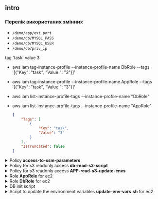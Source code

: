 
## intro
### Перелік використаних змінних
- `/demo/app/ext_port` 
- `/demo/db/MYSQL_PASS`
- `/demo/db/MYSQL_USER`
- `/demo/db/priv_ip`

tag 'task' value 3

- aws iam tag-instance-profile --instance-profile-name DbRole --tags '[{"Key": "task", "Value
": "3"}]'
- aws iam tag-instance-profile --instance-profile-name AppRole --tags '[{"Key": "task", "Value
": "3"}]'
- aws iam list-instance-profile-tags --instance-profile-name "DbRole"
- aws iam list-instance-profile-tags --instance-profile-name "AppRole"

	```json
	{
		"Tags": [
			{
				"Key": "task",
				"Value": "3"
			}
		],
		"IsTruncated": false
	}
	```
<details>
	<summary>Policy <b>access-to-ssm-parameters</b></summary>

	```json
	{
		"Version": "2012-10-17",
		"Statement": [
			{
				"Sid": "SSMListParams",
				"Effect": "Allow",
				"Action": [
					"ssm:DescribeParameters"
				],
				"Resource": "*"
			},
			{
				"Sid": "SSMGetParams",
				"Effect": "Allow",
				"Action": [
					"ssm:GetParameter",
					"ssm:GetParameters"
				],
				"Resource": "arn:aws:ssm:eu-central-1:872907144139:parameter/demo/db/*",
				"Condition": {
					"StringEquals": {
						"aws:PrincipalTag/task": "3"
					}
				}
			}
		]
	}
	```
	
</details>
<details>
	<summary>Policy for s3 readonly access <b>db-read-s3-script</b></summary>

	```json
	{
		"Version": "2012-10-17",
		"Statement": [
			{
				"Effect": "Allow",
				"Action": [
					"s3:GetObject",
					"s3:DescribeJob",
					"s3:List*"
				],
				"Resource": "arn:aws:s3:::hw-3-yuliia-rul/maria-db-ssm.sh"
			}
		]
	}
	```

</details>
<details>
	<summary>Policy for s3 readonly access <b>APP-read-s3-update-envs</b></summary>

	```json
	{
		"Version": "2012-10-17",
		"Statement": [
			{
				"Effect": "Allow",
				"Action": [
					"s3:GetObject"
				],
				"Resource": "arn:aws:s3:::hw-3-yuliia-rul/update-env-vars.sh"
			}
		]
	}
	```

</details>
<details>
	<summary>Role <b>AppRole</b> for ec2</summary>

	```json
	{
		"Version": "2012-10-17",
		"Statement": [
			{
				"Effect": "Allow",
				"Principal": {
					"Service": "ec2.amazonaws.com"
				},
				"Action": "sts:AssumeRole"
			}
		]
	}
	```
</details>


<details>
	<summary>Role <b>DbRole</b> for ec2</summary>

	```markdown

		# Role DbRole for EC2

	```json
	{
		"Version": "2012-10-17",
		"Statement": [
			{
				"Effect": "Allow",
				"Principal": {
					"Service": "ec2.amazonaws.com"
				},
				"Action": "sts:AssumeRole"
			}
		]
	}
	```
</details>

<details>
	<summary>DB init script</summary>

	```markdown

		# DB init script
		
	```bash
	#!/bin/bash

	# Update package index
	sudo apt-get update

	# Install MariaDB
	sudo apt-get install mariadb-server awscli -y

	# Start MariaDB service
	sudo systemctl start mariadb

	# Enable MariaDB to start on boot
	sudo systemctl enable mariadb

	# Get parameters from AWS Systems Manager Parameter Store
	MYSQL_USER=$(aws ssm get-parameter --name "/demo/db/MYSQL_USER" --query "Parameter.Value" --output text --with-decryption)
	MYSQL_PASS=$(aws ssm get-parameter --name "/demo/db/MYSQL_PASS" --query "Parameter.Value" --output text --with-decryption)

	# Set root password for MariaDB 
	sudo mysqladmin -u root password "${MYSQL_PASS}"

	# Create a new database
	sudo mysql -u root -p"${MYSQL_PASS}" -e "CREATE DATABASE hillelDB;"

	# Create a new user
	sudo mysql -u root -p"${MYSQL_PASS}" -e "CREATE USER '${MYSQL_USER}'@'localhost' IDENTIFIED BY '${MYSQL_PASS}';"

	# Grant privileges to the new user for the new database
	sudo mysql -u root -p"${MYSQL_PASS}" -e "GRANT ALL PRIVILEGES ON hillelDB.* TO '${MYSQL_USER}'@'localhost';"

	# Flush privileges
	sudo mysql -u root -p"${MYSQL_PASS}" -e "FLUSH PRIVILEGES;"

	# Restart MariaDB service
	sudo systemctl restart mariadb

	echo "MariaDB installation, database creation, and user setup completed."
	```
</details>

<details>
	<summary>Script to update the environment variables <b>update-env-vars.sh</b> for ec2</summary>

	```markdown

		# script update-env-vars.sh

	```bash

	#!/bin/bash

	# Get parameters from AWS Systems Manager Parameter Store
	MYSQL_USER=$(aws ssm get-parameter --name "/demo/db/MYSQL_USER" --query "Parameter.Value" --output text --with-decryption)
	MYSQL_PASS=$(aws ssm get-parameter --name "/demo/db/MYSQL_PASS" --query "Parameter.Value" --output text --with-decryption)
	EXT_PORT=$(aws ssm get-parameter --name "/demo/app/ext_port" --query "Parameter.Value" --output text --with-decryption)

	# Update environment variables in /etc/environment
	echo "Updating environment variables in /etc/environment"

	# Backup current /etc/environment
	sudo cp /etc/environment /etc/environment.bak

	# Remove existing variables if they exist
	sudo sed -i '/^MYSQL_USER=/d' /etc/environment
	sudo sed -i '/^MYSQL_PASS=/d' /etc/environment
	sudo sed -i '/^EXT_PORT=/d' /etc/environment

	# Add new variables
	echo "MYSQL_USER=${MYSQL_USER}" | sudo tee -a /etc/environment
	echo "MYSQL_PASS=${MYSQL_PASS}" | sudo tee -a /etc/environment
	echo "EXT_PORT=${EXT_PORT}" | sudo tee -a /etc/environment

	# Source the updated environment file to apply changes immediately
	source /etc/environment

	echo "Environment variables updated successfully."

	# Optional: Restart any services that rely on these environment variables
	# Example: sudo systemctl restart my-app-service

	```
</details>